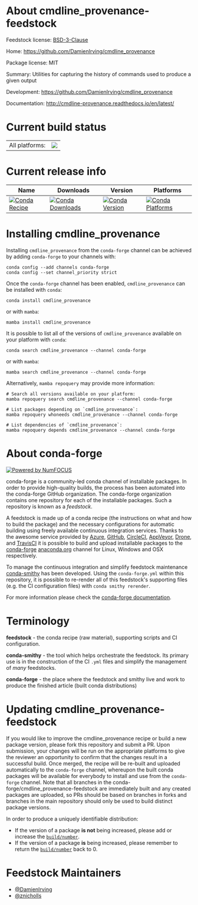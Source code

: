 About cmdline_provenance-feedstock
==================================

Feedstock license: [BSD-3-Clause](https://github.com/conda-forge/cmdline_provenance-feedstock/blob/main/LICENSE.txt)

Home: https://github.com/DamienIrving/cmdline_provenance

Package license: MIT

Summary: Utilities for capturing the history of commands used to produce a given output

Development: https://github.com/DamienIrving/cmdline_provenance

Documentation: http://cmdline-provenance.readthedocs.io/en/latest/

Current build status
====================


<table><tr><td>All platforms:</td>
    <td>
      <a href="https://dev.azure.com/conda-forge/feedstock-builds/_build/latest?definitionId=9073&branchName=main">
        <img src="https://dev.azure.com/conda-forge/feedstock-builds/_apis/build/status/cmdline_provenance-feedstock?branchName=main">
      </a>
    </td>
  </tr>
</table>

Current release info
====================

| Name | Downloads | Version | Platforms |
| --- | --- | --- | --- |
| [![Conda Recipe](https://img.shields.io/badge/recipe-cmdline_provenance-green.svg)](https://anaconda.org/conda-forge/cmdline_provenance) | [![Conda Downloads](https://img.shields.io/conda/dn/conda-forge/cmdline_provenance.svg)](https://anaconda.org/conda-forge/cmdline_provenance) | [![Conda Version](https://img.shields.io/conda/vn/conda-forge/cmdline_provenance.svg)](https://anaconda.org/conda-forge/cmdline_provenance) | [![Conda Platforms](https://img.shields.io/conda/pn/conda-forge/cmdline_provenance.svg)](https://anaconda.org/conda-forge/cmdline_provenance) |

Installing cmdline_provenance
=============================

Installing `cmdline_provenance` from the `conda-forge` channel can be achieved by adding `conda-forge` to your channels with:

```
conda config --add channels conda-forge
conda config --set channel_priority strict
```

Once the `conda-forge` channel has been enabled, `cmdline_provenance` can be installed with `conda`:

```
conda install cmdline_provenance
```

or with `mamba`:

```
mamba install cmdline_provenance
```

It is possible to list all of the versions of `cmdline_provenance` available on your platform with `conda`:

```
conda search cmdline_provenance --channel conda-forge
```

or with `mamba`:

```
mamba search cmdline_provenance --channel conda-forge
```

Alternatively, `mamba repoquery` may provide more information:

```
# Search all versions available on your platform:
mamba repoquery search cmdline_provenance --channel conda-forge

# List packages depending on `cmdline_provenance`:
mamba repoquery whoneeds cmdline_provenance --channel conda-forge

# List dependencies of `cmdline_provenance`:
mamba repoquery depends cmdline_provenance --channel conda-forge
```


About conda-forge
=================

[![Powered by
NumFOCUS](https://img.shields.io/badge/powered%20by-NumFOCUS-orange.svg?style=flat&colorA=E1523D&colorB=007D8A)](https://numfocus.org)

conda-forge is a community-led conda channel of installable packages.
In order to provide high-quality builds, the process has been automated into the
conda-forge GitHub organization. The conda-forge organization contains one repository
for each of the installable packages. Such a repository is known as a *feedstock*.

A feedstock is made up of a conda recipe (the instructions on what and how to build
the package) and the necessary configurations for automatic building using freely
available continuous integration services. Thanks to the awesome service provided by
[Azure](https://azure.microsoft.com/en-us/services/devops/), [GitHub](https://github.com/),
[CircleCI](https://circleci.com/), [AppVeyor](https://www.appveyor.com/),
[Drone](https://cloud.drone.io/welcome), and [TravisCI](https://travis-ci.com/)
it is possible to build and upload installable packages to the
[conda-forge](https://anaconda.org/conda-forge) [anaconda.org](https://anaconda.org/)
channel for Linux, Windows and OSX respectively.

To manage the continuous integration and simplify feedstock maintenance
[conda-smithy](https://github.com/conda-forge/conda-smithy) has been developed.
Using the ``conda-forge.yml`` within this repository, it is possible to re-render all of
this feedstock's supporting files (e.g. the CI configuration files) with ``conda smithy rerender``.

For more information please check the [conda-forge documentation](https://conda-forge.org/docs/).

Terminology
===========

**feedstock** - the conda recipe (raw material), supporting scripts and CI configuration.

**conda-smithy** - the tool which helps orchestrate the feedstock.
                   Its primary use is in the construction of the CI ``.yml`` files
                   and simplify the management of *many* feedstocks.

**conda-forge** - the place where the feedstock and smithy live and work to
                  produce the finished article (built conda distributions)


Updating cmdline_provenance-feedstock
=====================================

If you would like to improve the cmdline_provenance recipe or build a new
package version, please fork this repository and submit a PR. Upon submission,
your changes will be run on the appropriate platforms to give the reviewer an
opportunity to confirm that the changes result in a successful build. Once
merged, the recipe will be re-built and uploaded automatically to the
`conda-forge` channel, whereupon the built conda packages will be available for
everybody to install and use from the `conda-forge` channel.
Note that all branches in the conda-forge/cmdline_provenance-feedstock are
immediately built and any created packages are uploaded, so PRs should be based
on branches in forks and branches in the main repository should only be used to
build distinct package versions.

In order to produce a uniquely identifiable distribution:
 * If the version of a package **is not** being increased, please add or increase
   the [``build/number``](https://docs.conda.io/projects/conda-build/en/latest/resources/define-metadata.html#build-number-and-string).
 * If the version of a package **is** being increased, please remember to return
   the [``build/number``](https://docs.conda.io/projects/conda-build/en/latest/resources/define-metadata.html#build-number-and-string)
   back to 0.

Feedstock Maintainers
=====================

* [@DamienIrving](https://github.com/DamienIrving/)
* [@znicholls](https://github.com/znicholls/)

